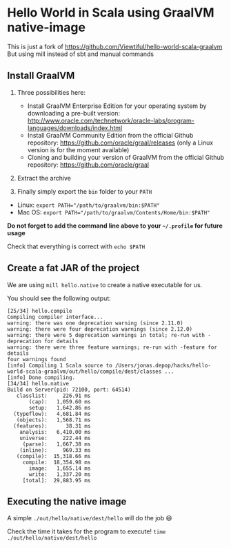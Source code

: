 # Hello World in Scala using GraalVM native-image 

This is just a fork of https://github.com/Viewtiful/hello-world-scala-graalvm 
But using mill instead of sbt and manual commands


## Install GraalVM
1. Three possibilities here:

   * Install GraalVM Enterprise Edition for your operating system by downloading a pre-built version: http://www.oracle.com/technetwork/oracle-labs/program-languages/downloads/index.html
   * Install GraalVM Community Edition from the official Github repository: https://github.com/oracle/graal/releases (only a Linux version is for the moment available)
   * Cloning and building your version of GraalVM from the official Github repository: https://github.com/oracle/graal
 
2. Extract the archive

3. Finally simply export the `bin` folder to your `PATH`
  * Linux: `export PATH="/path/to/graalvm/bin:$PATH"`
  * Mac OS: `export PATH="/path/to/graalvm/Contents/Home/bin:$PATH"`

**Do not forget to add the command line above to your `~/.profile` for future usage**

Check that everything is correct with `echo $PATH`

## Create a fat JAR of the project

We are using `mill hello.native` to create a native executable for us.


You should see the following output:

```
[25/34] hello.compile 
Compiling compiler interface...
warning: there was one deprecation warning (since 2.11.0)
warning: there were four deprecation warnings (since 2.12.0)
warning: there were 5 deprecation warnings in total; re-run with -deprecation for details
warning: there were three feature warnings; re-run with -feature for details
four warnings found
[info] Compiling 1 Scala source to /Users/jonas.depop/hacks/hello-world-scala-graalvm/out/hello/compile/dest/classes ...
[info] Done compiling.
[34/34] hello.native 
Build on Server(pid: 72100, port: 64514)
   classlist:     226.91 ms
       (cap):   1,059.60 ms
       setup:   1,642.86 ms
  (typeflow):   4,681.84 ms
   (objects):   1,568.71 ms
  (features):      38.31 ms
    analysis:   6,410.00 ms
    universe:     222.44 ms
     (parse):   1,667.38 ms
    (inline):     969.33 ms
   (compile):  15,318.66 ms
     compile:  18,354.98 ms
       image:   1,655.14 ms
       write:   1,337.20 ms
     [total]:  29,883.95 ms
```



## Executing the native image

A simple `./out/hello/native/dest/hello` will do the job :smile:

Check the time it takes for the program to execute!
`time ./out/hello/native/dest/hello`
